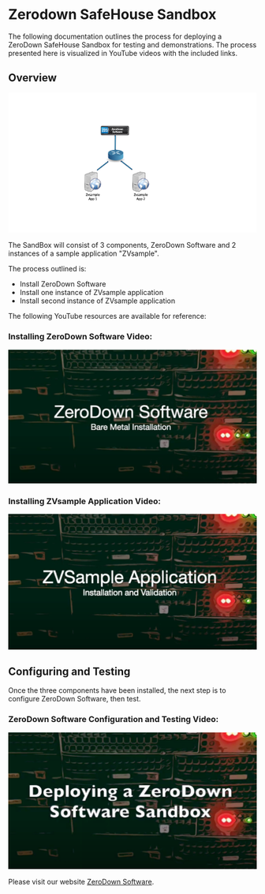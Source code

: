 # Zerodown SafeHouse Sandbox

The following documentation outlines the process for deploying a ZeroDown SafeHouse Sandbox for testing and demonstrations.  The process presented here is visualized in YouTube videos with the included links.

## Overview

![alt text](media/Overview1.png "SandBox Overview")

The SandBox will consist of 3 components, ZeroDown Software and 2 instances of a sample application "ZVsample". 

The process outlined is:
* Install ZeroDown Software
* Install one instance of ZVsample application
* Install second instance of ZVsample application

The following YouTube resources are available for reference:

### Installing ZeroDown Software Video:

[![ZeroDown Installation Video](media/ZDSBMI-Install2.png)](https://youtu.be/YZoy6kVi1m8?si=9hvmRztielbB749G)


### Installing ZVsample Application Video:
[![ZVsample Applicatin Installation Video](media/ZDS-zvsample2.png)](https://youtu.be/MESg98FaWG0?si=gUyYh3IM-dh_9Vfo)




## Configuring and Testing

Once the three components have been installed, the next step is to configure ZeroDown Software, then test.

### ZeroDown Software Configuration and Testing Video:

[![Configuration and Testing](media/ZDS-Sandbox2.png)](https://youtu.be/nH5iUDB95cI?si=NqMzYPkdAuI3GwuM)


Please visit our website [ZeroDown Software](https://zerodownsoftware.com).
